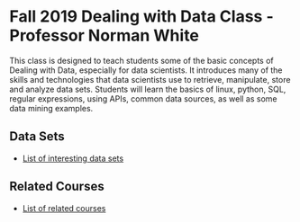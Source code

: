 # Fall 2019 Dealing with Data Class - Professor Norman White

This class is designed to teach students some of the basic concepts of Dealing with Data, especially for data scientists.
It introduces many of the skills and technologies that data scientists use to retrieve, manipulate, store and analyze data sets.
Students will learn the basics of linux, python, SQL, regular expressions, using APIs, common data sources, as well as some  data mining examples.



## Data Sets

* [List of interesting data sets](DATA_SOURCES.md)

## Related Courses

* [List of related courses](COURSES.md)
